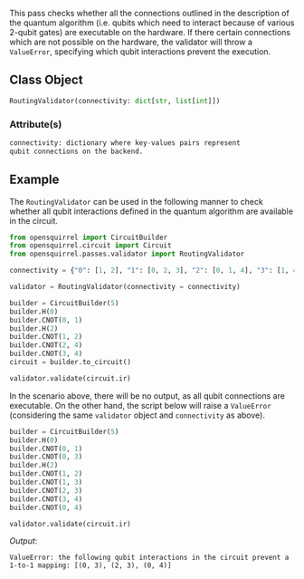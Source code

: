 This pass checks whether all the connections outlined in the description of the quantum algorithm (i.e. qubits which need to interact because of various 2-qubit gates) are executable on the hardware. If there certain connections which are not possible on the hardware, the validator will throw a `ValueError`, specifying which qubit interactions prevent the execution.

## Class Object

```python
RoutingValidator(connectivity: dict[str, list[int]])
```

### Attribute(s)

```python
connectivity: dictionary where key-values pairs represent
qubit connections on the backend.
```

## Example

The `RoutingValidator` can be used in the following manner to check whether all qubit interactions defined in the quantum algorithm are available in the circuit.

```python
from opensquirrel import CircuitBuilder
from opensquirrel.circuit import Circuit
from opensquirrel.passes.validator import RoutingValidator

connectivity = {"0": [1, 2], "1": [0, 2, 3], "2": [0, 1, 4], "3": [1, 4], "4": [2, 3]}

validator = RoutingValidator(connectivity = connectivity)

builder = CircuitBuilder(5)
builder.H(0)
builder.CNOT(0, 1)
builder.H(2)
builder.CNOT(1, 2)
builder.CNOT(2, 4)
builder.CNOT(3, 4)
circuit = builder.to_circuit()

validator.validate(circuit.ir)
```

In the scenario above, there will be no output, as all qubit connections are executable. On the other hand, the script below will raise a `ValueError` (considering the same `validator` object and `connectivity` as above).

```python
builder = CircuitBuilder(5)
builder.H(0)
builder.CNOT(0, 1)
builder.CNOT(0, 3)
builder.H(2)
builder.CNOT(1, 2)
builder.CNOT(1, 3)
builder.CNOT(2, 3)
builder.CNOT(3, 4)
builder.CNOT(0, 4)

validator.validate(circuit.ir)
```
_Output_:

    ValueError: the following qubit interactions in the circuit prevent a 1-to-1 mapping: [(0, 3), (2, 3), (0, 4)]

